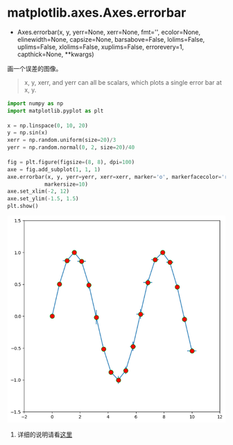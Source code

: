 
# matplotlib.axes.Axes.errorbar
* Axes.errorbar(x, y, yerr=None, xerr=None, fmt='', ecolor=None, elinewidth=None, capsize=None, barsabove=False, lolims=False, uplims=False, xlolims=False, xuplims=False, errorevery=1, capthick=None, **kwargs)

 画一个误差的图像。

> x, y, xerr, and yerr can all be scalars, which plots a single error bar at x, y.


```python
import numpy as np
import matplotlib.pyplot as plt

x = np.linspace(0, 10, 20)
y = np.sin(x)
xerr = np.random.uniform(size=20)/3
yerr = np.random.normal(0, 2, size=20)/40

fig = plt.figure(figsize=(8, 8), dpi=100)
axe = fig.add_subplot(1, 1, 1)
axe.errorbar(x, y, yerr=yerr, xerr=xerr, marker='o', markerfacecolor='red', mec='green',
            markersize=10)
axe.set_xlim(-2, 12)
axe.set_ylim(-1.5, 1.5)
plt.show()
```


![png](output_1_0.png)


1. 详细的说明请看[这里](http://matplotlib.org/api/_as_gen/matplotlib.axes.Axes.errorbar.html#matplotlib.axes.Axes.errorbar)
